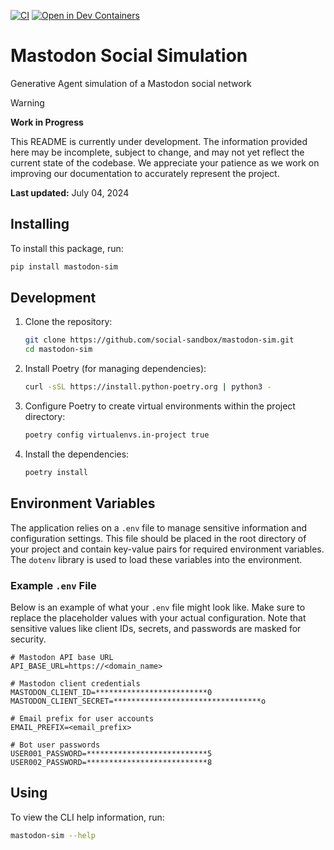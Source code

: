 [![CI](https://github.com/social-sandbox/mastodon-sim/actions/workflows/test.yml/badge.svg)](https://github.com/social-sandbox/mastodon-sim/actions/workflows/test.yml)
[![Open in Dev Containers](https://img.shields.io/static/v1?label=Dev%20Containers&message=Open&color=blue&logo=visualstudiocode)](https://vscode.dev/redirect?url=vscode://ms-vscode-remote.remote-containers/cloneInVolume?url=https://github.com/social-sandbox/mastodon-sim)

# Mastodon Social Simulation

Generative Agent simulation of a Mastodon social network

> [!WARNING]
> **Work in Progress**
> 
> This README is currently under development. The information provided here may be incomplete, subject to change, and may not yet reflect the current state of the codebase. We appreciate your patience as we work on improving our documentation to accurately represent the project.
> 
> **Last updated:** July 04, 2024


## Installing

To install this package, run:

```sh
pip install mastodon-sim
```

## Development

1. Clone the repository:
    ```sh
    git clone https://github.com/social-sandbox/mastodon-sim.git
    cd mastodon-sim
    ```
2. Install Poetry (for managing dependencies):
    ```sh
    curl -sSL https://install.python-poetry.org | python3 -
    ```
3. Configure Poetry to create virtual environments within the project directory:
    ```sh
    poetry config virtualenvs.in-project true
    ```
4. Install the dependencies:
    ```sh
    poetry install
    ```

## Environment Variables

The application relies on a `.env` file to manage sensitive information and configuration settings. This file should be placed in the root directory of your project and contain key-value pairs for required environment variables. The `dotenv` library is used to load these variables into the environment.

### Example `.env` File

Below is an example of what your `.env` file might look like. Make sure to replace the placeholder values with your actual configuration. Note that sensitive values like client IDs, secrets, and passwords are masked for security.

```dotenv
# Mastodon API base URL
API_BASE_URL=https://<domain_name>

# Mastodon client credentials
MASTODON_CLIENT_ID=*************************0
MASTODON_CLIENT_SECRET=*********************************o

# Email prefix for user accounts
EMAIL_PREFIX=<email_prefix>

# Bot user passwords
USER001_PASSWORD=***************************5
USER002_PASSWORD=***************************8
```

## Using

To view the CLI help information, run:

```sh
mastodon-sim --help
```
